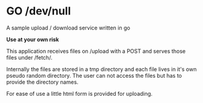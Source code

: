 GO /dev/null
============

A sample upload / download service written in go

**Use at your own risk**

This application receives files on /upload with a POST and serves those files
under /fetch/<filename>.

Internally the files are stored in a tmp directory and each file lives in it's own pseudo random directory. The user can not access the files but has to provide the directory names.

For ease of use a little html form is provided for uploading.

